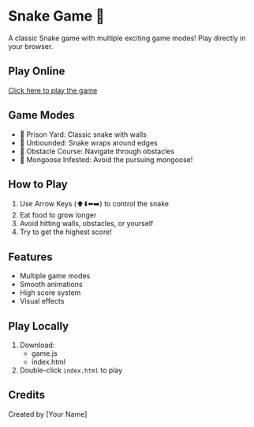 # Snake Game 🐍

A classic Snake game with multiple exciting game modes! Play directly in your browser.

## Play Online
[Click here to play the game](https://carldtitan.github.io/snake-game)

## Game Modes
- 🏢 Prison Yard: Classic snake with walls
- 🌌 Unbounded: Snake wraps around edges
- 🚧 Obstacle Course: Navigate through obstacles
- 🦡 Mongoose Infested: Avoid the pursuing mongoose!

## How to Play
1. Use Arrow Keys (⬆️⬇️⬅️➡️) to control the snake
2. Eat food to grow longer
3. Avoid hitting walls, obstacles, or yourself
4. Try to get the highest score!

## Features
- Multiple game modes
- Smooth animations
- High score system
- Visual effects

## Play Locally
1. Download:
   - game.js
   - index.html
2. Double-click `index.html` to play

## Credits
Created by [Your Name] 
